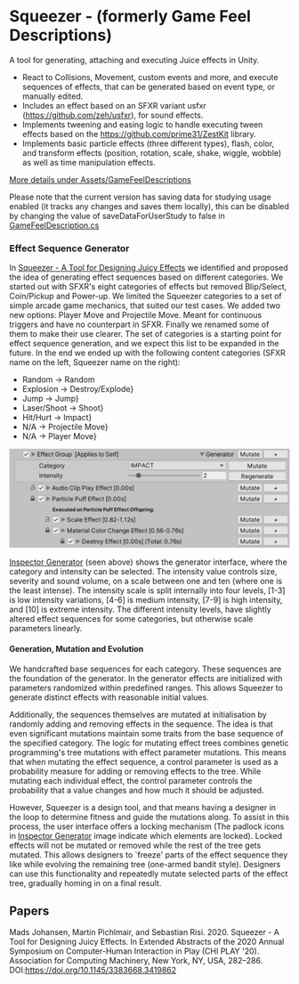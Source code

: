 # Squeezer - (formerly Game Feel Descriptions)
A tool for generating, attaching and executing Juice effects in Unity.

- React to Collisions, Movement, custom events and more, and execute sequences of effects, that can be generated based on event type, or manually edited.
- Includes an effect based on an SFXR variant usfxr (https://github.com/zeh/usfxr), for sound effects.
- Implements tweening and easing logic to handle executing tween effects based on the https://github.com/prime31/ZestKit library.
- Implements basic particle effects (three different types), flash, color, and transform effects (position, rotation, scale, shake, wiggle, wobble) as well as time manipulation effects.

[More details under Assets/GameFeelDescriptions](Assets/GameFeelDescriptions/)

Please note that the current version has saving data for studying usage enabled (it tracks any changes and saves them locally), this can be disabled by changing the value of saveDataForUserStudy to false in [GameFeelDescription.cs](/Assets/GameFeelDescriptions/Scripts/Core/GameFeelDescription.cs)

### Effect Sequence Generator

In [Squeezer - A Tool for Designing Juicy Effects](https://doi.org/10.1145/3383668.3419862) we identified and proposed the idea of generating effect sequences based on different categories. We started out with SFXR's eight categories of effects but removed Blip/Select, Coin/Pickup and Power-up. We limited the Squeezer categories to a set of simple arcade game mechanics, that suited our test cases. We added two new options: Player Move and Projectile Move. Meant for continuous triggers and have no counterpart in SFXR. Finally we renamed some of them to make their use clearer. The set of categories is a starting point for effect sequence generation, and we expect this list to be expanded in the future. In the end we ended up with the following content categories (SFXR name on the left, Squeezer name on the right):
    
- Random      -> Random
- Explosion   -> Destroy/Explode}
- Jump        -> Jump}
- Laser/Shoot -> Shoot}
- Hit/Hurt    -> Impact}
- N/A         -> Projectile Move}
- N/A         -> Player Move}

![Inspector Generator](Showcase/InspectorGenerator.png)

[Inspector Generator](Showcase/InspectorGenerator.png) (seen above) shows the generator interface, where the category and intensity can be selected. The intensity value controls size, severity and sound volume, on a scale between one and ten (where one is the least intense). The intensity scale is split internally into four levels, [1-3] is low intensity variations, [4-6] is medium intensity, [7-9] is high intensity, and [10] is extreme intensity. The different intensity levels, have slightly altered effect sequences for some categories, but otherwise scale parameters linearly.

#### Generation, Mutation and Evolution

We handcrafted base sequences for each category. These sequences are the foundation of the generator. In the generator effects are initialized with parameters randomized within predefined ranges. This allows Squeezer to generate distinct effects with reasonable initial values. 

Additionally, the sequences themselves are mutated at initialisation by randomly adding and removing effects in the sequence. The idea is that even significant mutations maintain some traits from the base sequence of the specified category. The logic for mutating effect trees combines genetic programming's tree mutations with effect parameter mutations. This means that when mutating the effect sequence, a control parameter is used as a probability measure for adding or removing effects to the tree. While mutating each individual effect, the control parameter controls the probability that a value changes and how much it should be adjusted.

However, Squeezer is a design tool, and that means having a designer in the loop to determine fitness and guide the mutations along. To assist in this process, the user interface offers a locking mechanism (The padlock icons in [Inspector Generator](Showcase/InspectorGenerator.png) image indicate which elements are locked). Locked effects will not be mutated or removed while the rest of the tree gets mutated. This allows designers to `freeze' parts of the effect sequence they like while evolving the remaining tree (one-armed bandit style). Designers can use this functionality and repeatedly mutate selected parts of the effect tree, gradually homing in on a final result.


## Papers

Mads Johansen, Martin Pichlmair, and Sebastian Risi. 2020. Squeezer - A Tool for Designing Juicy Effects. In Extended Abstracts of the 2020 Annual Symposium on Computer-Human Interaction in Play (CHI PLAY '20). Association for Computing Machinery, New York, NY, USA, 282–286. DOI:https://doi.org/10.1145/3383668.3419862

